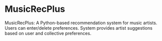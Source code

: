 # MusicRecPlus
MusicRecPlus: A Python-based recommendation system for music artists. Users can enter/delete preferences. System provides artist suggestions based on user and collective preferences.

